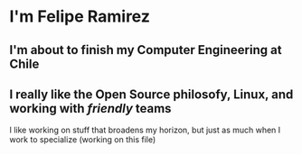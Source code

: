 # I'm Felipe Ramirez
## I'm about to finish my Computer Engineering at Chile
## I really like the Open Source philosofy, Linux, and working with *friendly* teams

I like working on stuff that broadens my horizon, but just as much when I work to specialize
(working on this file)
